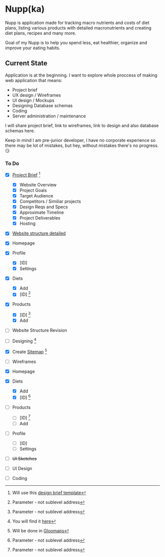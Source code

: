 # Nupp(ka)

Nupp is application made for tracking macro nutrients and costs of diet plans, listing various products with detailed macronutrients and creating diet plans, recipes and many more.

Goal of my Nupp is to help you spend less, eat healthier, organize and improve your eating habits.

## Current State

Application is at the beginning. 
I want to explore whole proccess of making web application that means:
 -  Project brief
 -  UX design / Wireframes
 -  UI design / Mockups
 -  Designing Database schemas
 -  Coding
 -  Server administration / maintenance

I will share project brief, link to wireframes, link to design and also database schemas here.

Keep in mind I am pre-junior developer, I have no corporate experience so there may be lot of mistakes, but hey, without mistakes there's no progress. :smirk:

### To Do

- [x] [Project Brief](./Project%20Brief.md) [^1]
  - [x]  Website Overview
  - [x]  Project Goals
  - [x]  Target Audience
  - [x]  Competitors / Similiar projects
  - [x]  Design Reqs and Specs
  - [x]  Approximate Timeline
  - [x]  Project Deliverables
  - [x]  Hosting

- [x]  [Website structure detailed](./Website%20Structure.md)
  - [x] Homepage
  - [x] Profile
    - [x] [ID]
    - [x] Settings
  - [x] Diets
    - [x] Add
    - [x] [ID] [^*]
  - [x] Products
    - [x] [ID] [^*]
    - [x] Add

- [ ] Website Structure Revision

- [ ]  Designing [^2]
  - [x]  Create [Sitemap](./sitemap.png) [^3]
  - [ ]  Wireframes 
   - [x] Homepage
   - [x] Diets
     - [x] Add
     - [x] [ID] [^*]
   - [ ] Products
     - [ ] [ID] [^*]
     - [ ] Add
   - [ ] Profile
     - [ ] [ID]
     - [ ] Settings
   
  - [ ]  ~~UI Sketches~~
  - [ ]  UI Design 

- [ ] Coding   

[^1]: Will use this [design brief template](https://elementor.com/blog/wp-content/uploads/sites/9/2020/09/Website-Design-Brief-Template.pdf)
[^2]: You will find it [here](https://www.figma.com/file/iTka7dTUJdWCeK5Ma5bU0u/Nupp-Wireframes)
[^3]: Will be done in [Gloomaps](https://www.gloomaps.com/)
[^*]: Parameter - not sublevel address
